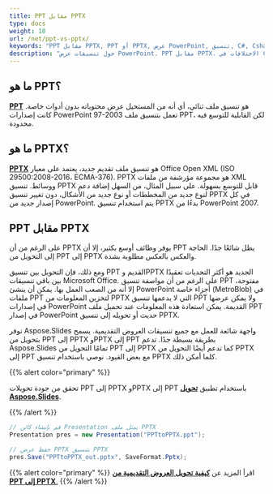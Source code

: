 ```yaml
---
title: PPT مقابل PPTX
type: docs
weight: 10
url: /net/ppt-vs-pptx/
keywords: "PPT مقابل PPTX, PPT أو PPTX, عرض PowerPoint, تنسيق, C#, Csharp, .NET"
description: "حول تنسيقات عرض PowerPoint. PPT مقابل PPTX. الاختلافات في C# أو .NET"
---
```



## **ما هو PPT؟**
[**PPT**](https://docs.fileformat.com/presentation/ppt/) هو تنسيق ملف ثنائي، أي أنه من المستحيل عرض محتوياته بدون أدوات خاصة. كانت إصدارات PowerPoint 97-2003 تعمل بتنسيق ملف PPT، لكن القابلية للتوسع فيه محدودة.  
## **ما هو PPTX؟**
[**PPTX**](https://docs.fileformat.com/presentation/pptx/) هو تنسيق ملف تقديم جديد، يعتمد على معيار Office Open XML (ISO 29500:2008-2016، ECMA-376). PPTX هو مجموعة مؤرشفة من ملفات XML ووسائط. تنسيق PPTX قابل للتوسع بسهولة. على سبيل المثال، من السهل إضافة دعم لنوع جديد من المخططات أو نوع جديد من الأشكال، دون تغيير تنسيق PPTX في كل إصدار جديد من PowerPoint. يتم استخدام تنسيق PPTX بدءًا من PowerPoint 2007.

## **PPT مقابل PPTX**
على الرغم من أن PPTX يوفر وظائف أوسع بكثير، إلا أن PPT يظل شائعًا جدًا. الحاجة إلى التحويل من PPT إلى PPTX والعكس بالعكس مطلوبة بشدة.

ومع ذلك، فإن التحويل بين تنسيق PPT القديم وPPTX الجديد هو أكثر التحديات تعقيدًا بين باقي تنسيقات Microsoft Office. على الرغم من أن مواصفة تنسيق PPT مفتوحة، إلا أنه من الصعب العمل بها. يمكن أن ينشئ PowerPoint أجزاء خاصة (MetroBlob) في ملفات PPT لتخزين المعلومات من PPTX التي لا يدعمها تنسيق PPT ولا يمكن عرضها في إصدارات PowerPoint القديمة. يمكن استعادة هذه المعلومات عند تحميل ملف PPT في إصدار PowerPoint حديث أو تحويله إلى تنسيق PPTX.

توفر Aspose.Slides واجهة شائعة للعمل مع جميع تنسيقات العروض التقديمية. يسمح بتحويل من PPT إلى PPTX وPPTX إلى PPT بطريقة بسيطة جدًا. تدعم Aspose.Slides تمامًا التحويل من PPT إلى PPTX كما تدعم أيضًا التحويل من PPTX إلى PPT مع بعض القيود. نوصي باستخدام تنسيق PPTX كلما أمكن ذلك.

{{% alert color="primary" %}} 

تحقق من جودة تحويلات PPT إلى PPTX وPPTX إلى PPT باستخدام تطبيق [**تحويل Aspose.Slides**](https://products.aspose.app/slides/conversion/).

{{% /alert %}} 

```c#
// قم بإنشاء كائن Presentation يمثل ملف PPTX
Presentation pres = new Presentation("PPTtoPPTX.ppt");

// حفظ عرض PPTX بتنسيق PPTX
pres.Save("PPTtoPPTX_out.pptx", SaveFormat.Pptx);
```

{{% alert color="primary" %}} 
اقرأ المزيد عن [**كيفية تحويل العروض التقديمية من PPT إلى PPTX**.](/slides/net/convert-ppt-to-pptx/)
{{% /alert %}} 